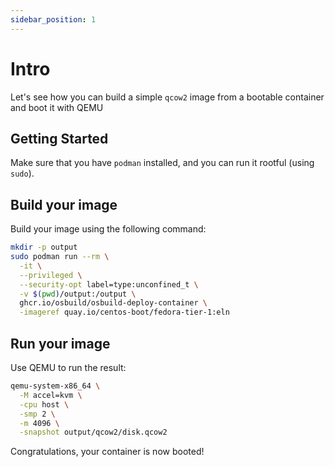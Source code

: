 ```yaml
---
sidebar_position: 1
---
```


# Intro

Let's see how you can build a simple `qcow2` image from a bootable container and boot it with QEMU

## Getting Started

Make sure that you have `podman` installed, and you can run it rootful (using `sudo`).

## Build your image

Build your image using the following command:

```bash
mkdir -p output
sudo podman run --rm \
  -it \
  --privileged \
  --security-opt label=type:unconfined_t \
  -v $(pwd)/output:/output \
  ghcr.io/osbuild/osbuild-deploy-container \
  -imageref quay.io/centos-boot/fedora-tier-1:eln
```

## Run your image

Use QEMU to run the result:

```bash
qemu-system-x86_64 \
  -M accel=kvm \
  -cpu host \
  -smp 2 \
  -m 4096 \
  -snapshot output/qcow2/disk.qcow2
```

Congratulations, your container is now booted!
